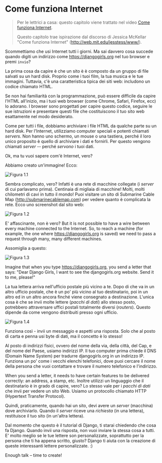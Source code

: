 # Come funziona Internet

> Per le lettrici a casa: questo capitolo viene trattato nel video [Come funziona Internet](https://www.youtube.com/watch?v=oM9yAA09wdc).
> 
> Questo capitolo trae ispirazione dal discorso di Jessica McKellar "Come funziona Internet" (http://web.mit.edu/jesstess/www/).

Scommettiamo che usi Internet tutti i giorni. Ma sai davvero cosa succede quando digiti un indirizzo come https://djangogirls.org nel tuo browser e premi `invio`?

La prima cosa da capire è che un sito è è composto da un gruppo di file salvati su un hard disk. Proprio come i tuoi film, la tua musica e le tue immagini. Tuttavia, c'è una caratteristica tipica dei siti web: includono un codice chiamato HTML.

Se non hai familiarità con la programmazione, può essere difficile da capire l'HTML all'inizio, ma i tuoi web browser (come Chrome, Safari, Firefox, ecc) lo adorano. I browser sono progettati per capire questo codice, seguire le sue istruzioni e presentare questi file che costituiscono il tuo sito web esattamente nel modo desiderato.

Come per tutti i file, dobbiamo archiviare i file HTML da qualche parte su un hard disk. Per l'Internet, utilizziamo computer speciali e potenti chiamati *servers*. Non hanno uno schermo, un mouse o una tastiera, perché il loro unico proposito è quello di archiviare i dati e fornirli. Per questo vengono chiamati *server* -- perché *servono* i tuoi dati.

Ok, ma tu vuoi sapere com'è Internet, vero?

Abbiamo creato un'immagine! Ecco:

![Figura 1.1](images/internet_1.png)

Sembra complicato, vero? Infatti è una rete di macchine collegate (i *server* di cui parlavamo prima). Centinaia di migliaia di macchine! Molti, molti chilometri di cavi in tutto il mondo! Puoi visitare un sito di Submarine Cable Map (http://submarinecablemap.com) per vedere quanto è complicata la rete. Ecco uno screenshot dal sito web:

![Figura 1.2](images/internet_3.png)

E' affascinante, non è vero? But it is not possible to have a wire between every machine connected to the Internet. So, to reach a machine (for example, the one where https://djangogirls.org is saved) we need to pass a request through many, many different machines.

Assomiglia a questo:

![Figura 1.3](images/internet_2.png)

Imagine that when you type https://djangogirls.org, you send a letter that says: "Dear Django Girls, I want to see the djangogirls.org website. Send it to me, please!"

La tua lettera arriva nell'ufficio postale più vicino a te. Dopo di che va in un altro ufficio postale, che è un po' più vicino al tuo destinatario, poi in un altro ed in un altro ancora finché viene consegnato a destinazione. L'unica cosa è che se invii molte lettere (*pacchi di dati*) allo stesso posto, potrebbero attraversare uffici postali totalmente diversi (*routers*). Questo dipende da come vengono distribuiti presso ogni ufficio.

![Figura 1.4](images/internet_4.png)

Funziona così - invii un messaggio e aspetti una risposta. Solo che al posto di carta e penna usi byte di dati, ma il concetto è lo stesso!

Al posto di indirizzi fisici, ovvero del nome della via, della città, del Cap, e del nome del Paese, usiamo indirizzi IP. Il tuo computer prima chiede il DNS (Domain Name System) per tradurre djangogirls.org in un indirizzo IP. Funziona un po' come i vecchi elenchi telefonici, dove puoi cercare il nome della persona che vuoi contattare e trovare il numero telefonico e l'indirizzo.

When you send a letter, it needs to have certain features to be delivered correctly: an address, a stamp, etc. Inoltre utilizzi un linguaggio che il destinatario è in grado di capire, vero? Lo stesso vale per i *pacchi di dati* che invii per vedere un sito Web. Usiamo un protocollo chiamato HTTP (Hypertext Transfer Protocol).

Quindi, praticamente, quando hai un sito, devi avere un *server* (macchina) dove archiviarlo. Quando il *server* riceve una *richiesta* (in una lettera), restituisce il tuo sito (in un'altra lettera).

Dal momento che questo è il tutorial di Django, ti starai chiedendo che cosa fa Django. Quando invii una risposta, non vuoi inviare la stessa cosa a tutti. E' molto meglio se le tue lettere son personalizzate, soprattutto per la persona che ti ha appena scritto, giusto? Django ti aiuta con la creazione di queste interessanti lettere personalizzate. :)

Enough talk – time to create!